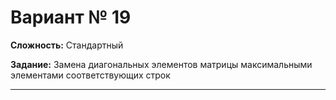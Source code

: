 # Вариант № 19
**Сложность:** Стандартный

**Задание:**  Замена диагональных элементов матрицы максимальными элементами соответствующих строк

---
